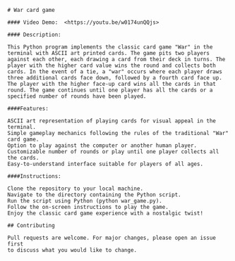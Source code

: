     # War card game

    #### Video Demo:  <https://youtu.be/w0174unQQjs>

    #### Description:

    This Python program implements the classic card game "War" in the terminal with ASCII art printed cards. The game pits two players against each other, each drawing a card from their deck in turns. The player with the higher card value wins the round and collects both cards. In the event of a tie, a "war" occurs where each player draws three additional cards face down, followed by a fourth card face up. The player with the higher face-up card wins all the cards in that round. The game continues until one player has all the cards or a specified number of rounds have been played.

    ####Features:

    ASCII art representation of playing cards for visual appeal in the terminal.
    Simple gameplay mechanics following the rules of the traditional "War" card game.
    Option to play against the computer or another human player.
    Customizable number of rounds or play until one player collects all the cards.
    Easy-to-understand interface suitable for players of all ages.

    ####Instructions:

    Clone the repository to your local machine.
    Navigate to the directory containing the Python script.
    Run the script using Python (python war_game.py).
    Follow the on-screen instructions to play the game.
    Enjoy the classic card game experience with a nostalgic twist!

    ## Contributing

    Pull requests are welcome. For major changes, please open an issue first
    to discuss what you would like to change.
